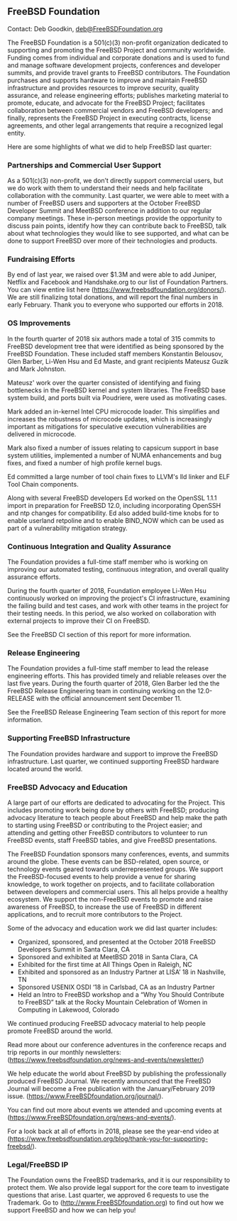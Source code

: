 ## FreeBSD Foundation ##

Contact: Deb Goodkin, <deb@FreeBSDFoundation.org>

The FreeBSD Foundation is a 501(c)(3) non-profit organization dedicated to supporting and promoting the FreeBSD Project and community worldwide. Funding comes from individual and corporate donations and is used to fund and manage software development projects, conferences and developer summits, and provide travel grants to FreeBSD contributors. The Foundation purchases and supports hardware to improve and maintain FreeBSD infrastructure and provides resources to improve security, quality assurance, and release engineering efforts; publishes marketing material to promote, educate, and advocate for the FreeBSD Project; facilitates collaboration between commercial vendors and FreeBSD developers; and finally, represents the FreeBSD Project in executing contracts, license agreements, and other legal arrangements that require a recognized legal entity.

Here are some highlights of what we did to help FreeBSD last quarter:

### Partnerships and Commercial User Support ###

As a 501(c)(3) non-profit, we don’t directly support commercial users, but we do work with them to understand their needs and help facilitate collaboration with the community. Last quarter, we were able to meet with a number of FreeBSD users and supporters at the October FreeBSD Developer Summit and MeetBSD conference in addition to our regular company meetings.  These in-person meetings provide the opportunity to discuss pain points, identify how they can contribute back to FreeBSD, talk about what technologies they would like to see supported, and what can be done to support FreeBSD over more of their technologies and products.

### Fundraising Efforts ###

By end of last year, we raised over $1.3M and were able to add Juniper, Netflix and Facebook and Handshake.org to our list of Foundation Partners. You can view entire list here (https://www.freebsdfoundation.org/donors/). We are still finalizing total donations, and will report the final numbers in early February. Thank you to everyone who supported our efforts in 2018. 

### OS Improvements ###

In the fourth quarter of 2018 six authors made a total of 315 commits to FreeBSD development tree that were identified as being sponsored by the FreeBSD Foundation. These included staff members Konstantin Belousov, Glen Barber, Li-Wen Hsu and Ed Maste, and grant recipients Mateusz Guzik and Mark Johnston.

Mateusz' work over the quarter consisted of identifying and fixing bottlenecks in the FreeBSD kernel and system libraries. The FreeBSD base system build, and ports built via Poudriere, were used as motivating cases.

Mark added an in-kernel Intel CPU microcode loader. This simplifies and increases the robustness of microcode updates, which is increasingly important as mitigations for speculative execution vulnerabilities are delivered in microcode.

Mark also fixed a number of issues relating to capsicum support in base system utilities, implemented a number of NUMA enhancements and bug fixes, and fixed a number of high profile kernel bugs.

Ed committed a large number of tool chain fixes to LLVM's lld linker and ELF Tool Chain components.

Along with several FreeBSD developers Ed worked on the OpenSSL 1.1.1 import in preparation for FreeBSD 12.0, including incorporating OpenSSH and ntp changes for compatibility. Ed also added build-time knobs for to enable userland retpoline and to enable BIND_NOW which
can be used as part of a vulnerability mitigation strategy.

### Continuous Integration and Quality Assurance ###

The Foundation provides a full-time staff member who is working on improving our automated testing, continuous integration, and overall quality assurance efforts.

During the fourth quarter of 2018, Foundation employee Li-Wen Hsu continuously worked on improving the project's CI infrastructure, examining the failing build and test cases, and work with other teams in the project for their testing needs. In this period, we also worked on collaboration with external projects to improve their CI on FreeBSD.

See the FreeBSD CI section of this report for more information.

### Release Engineering ###

The Foundation provides a full-time staff member to lead the release engineering efforts. This has provided timely and reliable releases over the last five years. During the fourth quarter of 2018, Glen Barber led the the FreeBSD Release Engineering team in continuing working on the 12.0-RELEASE with the official announcement sent December 11.

See the FreeBSD Release Engineering Team section of this report for more
information.

### Supporting FreeBSD Infrastructure ### 

The Foundation provides hardware and support to improve the FreeBSD infrastructure. Last quarter, we continued supporting FreeBSD hardware located around the world.

### FreeBSD Advocacy and Education ###

A large part of our efforts are dedicated to advocating for the Project. This includes promoting work being done by others with FreeBSD; producing advocacy literature to teach people about FreeBSD and help make the path to starting using FreeBSD or contributing to the Project easier; and attending and getting other FreeBSD contributors to volunteer to run FreeBSD events, staff FreeBSD tables, and give FreeBSD presentations.

The FreeBSD Foundation sponsors many conferences, events, and summits around the globe. These events can be BSD-related, open source, or technology events geared towards underrepresented groups. We support the FreeBSD-focused events to help provide a venue for sharing knowledge, to work together on projects, and to facilitate collaboration between developers and commercial users. This all helps provide a healthy ecosystem. We support the non-FreeBSD events to promote and raise awareness of FreeBSD, to increase the use of FreeBSD in different applications, and to recruit more contributors to the Project.

Some of the advocacy and education work we did last quarter includes:
* Organized, sponsored, and presented at the October 2018 FreeBSD Developers Summit in Santa Clara, CA
* Sponsored and exhibited at MeetBSD 2018 in Santa Clara, CA
* Exhibited for the first time at All Things Open in Raleigh, NC
* Exhibited  and sponsored as an Industry Partner at LISA’ 18 in Nashville, TN
* Sponsored USENIX OSDI ‘18 in Carlsbad, CA as an Industry Partner
* Held an Intro to FreeBSD workshop and a “Why You Should Contribute to FreeBSD” talk at the Rocky Mountain Celebration of Women in Computing in Lakewood, Colorado

We continued producing FreeBSD advocacy material to help people promote FreeBSD around the world. 

Read more about our conference adventures in the conference recaps and trip reports in our monthly newsletters: (https://www.freebsdfoundation.org/news-and-events/newsletter/)

We help educate the world about FreeBSD by publishing the professionally produced FreeBSD Journal. We recently announced that the FreeBSD Journal will become a Free publication with the January/February 2019 issue. (https://www.FreeBSDfoundation.org/journal/).

You can find out more about events we attended and upcoming events at (https://www.FreeBSDfoundation.org/news-and-events/).

For a look back at all of efforts in 2018, please see the year-end video at (https://www.freebsdfoundation.org/blog/thank-you-for-supporting-freebsd/).

### Legal/FreeBSD IP ###

The Foundation owns the FreeBSD trademarks, and it is our responsibility to protect them. We also provide legal support for the core team to investigate questions that arise. Last quarter, we approved 6 requests to use the Trademark. 
Go to (http://www.FreeBSDfoundation.org) to find out how we support FreeBSD and how we can help you!
